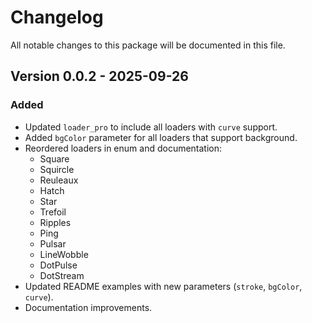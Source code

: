 # Changelog

All notable changes to this package will be documented in this file.

## Version 0.0.2 - 2025-09-26
### Added
- Updated `loader_pro` to include all loaders with `curve` support.
- Added `bgColor` parameter for all loaders that support background.
- Reordered loaders in enum and documentation:
  - Square
  - Squircle
  - Reuleaux
  - Hatch
  - Star
  - Trefoil
  - Ripples
  - Ping
  - Pulsar
  - LineWobble
  - DotPulse
  - DotStream
- Updated README examples with new parameters (`stroke`, `bgColor`, `curve`).
- Documentation improvements.
